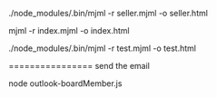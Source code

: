 ./node_modules/.bin/mjml -r seller.mjml -o seller.html

mjml -r index.mjml -o index.html

./node_modules/.bin/mjml -r test.mjml -o test.html



================
send the email 


node outlook-boardMember.js


